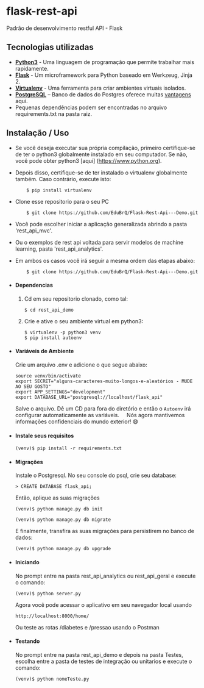 # flask-rest-api 
Padrão de desenvolvimento restful API - Flask 


## Tecnologias utilizadas
* **[Python3](https://www.python.org/downloads/)** - Uma linguagem de programação que permite trabalhar mais rapidamente.
* **[Flask](flask.pocoo.org/)** - Um microframework para Python baseado em Werkzeug, Jinja 2.
* **[Virtualenv](https://virtualenv.pypa.io/en/stable/)** - Uma ferramenta para criar ambientes virtuais isolados.
* **[PostgreSQL](https://www.postgresql.org/download/)** – Banco de dados do Postgres oferece muitas [vantagens](https://www.postgresql.org/about/advantages/) aqui.
* Pequenas dependências podem ser encontradas no arquivo requirements.txt na pasta raiz.


## Instalação / Uso
* Se você deseja executar sua própria compilação, primeiro certifique-se de ter o python3 globalmente instalado em seu computador. Se não, você pode obter python3 [aqui] (https://www.python.org).
* Depois disso, certifique-se de ter instalado o virtualenv globalmente também. Caso contrário, execute isto:
    ```
        $ pip install virtualenv
    ```
* Clone esse repositorio para o seu PC
    ```
        $ git clone https://github.com/EduBrQ/Flask-Rest-Api---Demo.git
    ```
* Você pode escolher iniciar a aplicação generalizada abrindo a pasta 'rest_api_mvc'.
* Ou o exemplos de rest api voltada para servir modelos de machine learning, pasta 'rest_api_analytics'.

* Em ambos os casos você irá seguir a mesma ordem das etapas abaixo:
    ```
        $ git clone https://github.com/EduBrQ/Flask-Rest-Api---Demo.git
    ```


* #### Dependencias
    1. Cd em seu repositorio clonado, como tal:
        ```
        $ cd rest_api_demo
        ```

    2. Crie e ative o seu ambiente virtual em python3:
        ```
        $ virtualenv -p python3 venv
        $ pip install autoenv
        ```

* #### Variáveis de ​​Ambiente
    Crie um arquivo .env e adicione o que segue abaixo:
    ```
    source venv/bin/activate
    export SECRET="alguns-caracteres-muito-longos-e-aleatórios - MUDE AO SEU GOSTO"
    export APP_SETTINGS="development"
    export DATABASE_URL="postgresql://localhost/flask_api"
    ```

    Salve o arquivo. Dê um CD para fora do diretório e então o `Autoenv` irá configurar automaticamente as variáveis.
    Nós agora mantivemos informações confidenciais do mundo exterior! 😄

* #### Instale seus requisitos
    ```
    (venv)$ pip install -r requirements.txt
    ```

* #### Migrações
    Instale o Postgresql.
    No seu console do psql, crie seu database:
    ```
    > CREATE DATABASE flask_api;
    ```
    Então, aplique as suas migrações
    ```
    (venv)$ python manage.py db init

    (venv)$ python manage.py db migrate
    ```

    E finalmente, transfira as suas migrações para persistirem no banco de dados:
    ```
    (venv)$ python manage.py db upgrade
    ```

* #### Iniciando
    No prompt entre na pasta rest_api_analytics ou rest_api_geral e execute o comando:
    ```
    (venv)$ python server.py
    ```
    Agora você pode acessar o aplicativo em seu navegador local usando
    ``` 
    http://localhost:8000/home/
    ```
    Ou teste as rotas /diabetes e /pressao usando o Postman
	
* #### Testando
    No prompt entre na pasta rest_api_demo e depois na pasta Testes, escolha entre a pasta de testes de integração ou unitarios e execute o comando:
    ```
    (venv)$ python nomeTeste.py
    ```

